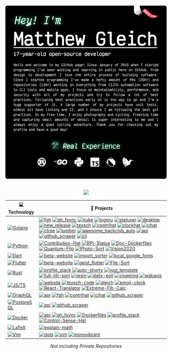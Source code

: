 ![card](card.png)

<div align="center">
    <br>
    <img src="https://metrics.lecoq.io/gleich?template=classic&repositories=300&lines=1&achievements=1&isocalendar=1&followup=1&isocalendar.duration=half-year&achievements.threshold=B&achievements.secrets=true&achievements.limit=6&config.timezone=America%2FNew_York">
</div>

<!-- START OF PROFILE STACK, DO NOT REMOVE -->
| 💻 **Technology** | 🚀 **Projects** |
| - | - |
| [![Golang](https://img.shields.io/static/v1?label=&message=Golang&color=7FD6EA&logo=go&logoColor=FFFFFF)](https://golang.org/) | [![fgh](https://img.shields.io/static/v1?label=&message=fgh&color=000605&logo=github&logoColor=FFFFFF&labelColor=000605)](https://github.com/gleich/fgh) [![gh_fsync](https://img.shields.io/static/v1?label=&message=gh_fsync&color=000605&logo=github&logoColor=FFFFFF&labelColor=000605)](https://github.com/gleich/gh_fsync) [![nuke](https://img.shields.io/static/v1?label=&message=nuke&color=000605&logo=github&logoColor=FFFFFF&labelColor=000605)](https://github.com/gleich/nuke) [![logoru](https://img.shields.io/static/v1?label=&message=logoru&color=000605&logo=github&logoColor=FFFFFF&labelColor=000605)](https://github.com/gleich/logoru) [![statuser](https://img.shields.io/static/v1?label=&message=statuser&color=000605&logo=github&logoColor=FFFFFF&labelColor=000605)](https://github.com/gleich/statuser) [![desktop](https://img.shields.io/static/v1?label=&message=desktop&color=000605&logo=github&logoColor=FFFFFF&labelColor=000605)](https://github.com/gleich/desktop) [![new_release](https://img.shields.io/static/v1?label=&message=new_release&color=000605&logo=github&logoColor=FFFFFF&labelColor=000605)](https://github.com/gleich/new_release) [![texsch](https://img.shields.io/static/v1?label=&message=texsch&color=000605&logo=github&logoColor=FFFFFF&labelColor=000605)](https://github.com/gleich/texsch) [![contrihat](https://img.shields.io/static/v1?label=&message=contrihat&color=000605&logo=github&logoColor=FFFFFF&labelColor=000605)](https://github.com/gleich/contrihat) [![clockhat](https://img.shields.io/static/v1?label=&message=clockhat&color=000605&logo=github&logoColor=FFFFFF&labelColor=000605)](https://github.com/gleich/clockhat) [![cihat](https://img.shields.io/static/v1?label=&message=cihat&color=000605&logo=github&logoColor=FFFFFF&labelColor=000605)](https://github.com/gleich/cihat) [![ctree](https://img.shields.io/static/v1?label=&message=ctree&color=000605&logo=github&logoColor=FFFFFF&labelColor=000605)](https://github.com/gleich/ctree) [![lumber](https://img.shields.io/static/v1?label=&message=lumber&color=000605&logo=github&logoColor=FFFFFF&labelColor=000605)](https://github.com/gleich/lumber) [![awesome_hackclub_auto](https://img.shields.io/static/v1?label=&message=awesome_hackclub_auto&color=000605&logo=github&logoColor=FFFFFF&labelColor=000605)](https://github.com/hackclub/awesome_hackclub_auto) [![api](https://img.shields.io/static/v1?label=&message=api&color=000605&logo=github&logoColor=FFFFFF&labelColor=000605)](https://github.com/gleich/api) [![github_scraper](https://img.shields.io/static/v1?label=&message=github_scraper&color=000605&logo=github&logoColor=FFFFFF&labelColor=000605)](https://github.com/gleich/github_scraper) [![cli](https://img.shields.io/static/v1?label=&message=cli&color=000605&logo=github&logoColor=FFFFFF&labelColor=000605)](https://github.com/rootly-io/cli) |
| [![Python](https://img.shields.io/static/v1?label=&message=Python&color=3C78A9&logo=python&logoColor=FFFFFF)](https://www.python.org/) | [![Contribution-Hat](https://img.shields.io/static/v1?label=&message=Contribution-Hat&color=000605&logo=github&logoColor=FFFFFF&labelColor=000605)](https://github.com/gleich/Contribution-Hat) [![RPi-Status](https://img.shields.io/static/v1?label=&message=RPi-Status&color=000605&logo=github&logoColor=FFFFFF&labelColor=000605)](https://github.com/gleich/RPi-Status) [![Doc-Dockerfiles](https://img.shields.io/static/v1?label=&message=Doc-Dockerfiles&color=000605&logo=github&logoColor=FFFFFF&labelColor=000605)](https://github.com/gleich/Doc-Dockerfiles) [![Quantum-Flip](https://img.shields.io/static/v1?label=&message=Quantum-Flip&color=000605&logo=github&logoColor=FFFFFF&labelColor=000605)](https://github.com/gleich/Quantum-Flip) [![Photo-Sort](https://img.shields.io/static/v1?label=&message=Photo-Sort&color=000605&logo=github&logoColor=FFFFFF&labelColor=000605)](https://github.com/gleich/Photo-Sort) [![Vision2020](https://img.shields.io/static/v1?label=&message=Vision2020&color=000605&logo=github&logoColor=FFFFFF&labelColor=000605)](https://github.com/Team-501-The-PowerKnights/Vision2020) |
| [![Dart](https://img.shields.io/static/v1?label=&message=Dart&color=52C0F2&logo=dart&logoColor=FFFFFF)](https://dart.dev/) | [![beta-website](https://img.shields.io/static/v1?label=&message=beta-website&color=000605&logo=github&logoColor=FFFFFF&labelColor=000605)](https://github.com/gleich/beta-website) [![import_sorter](https://img.shields.io/static/v1?label=&message=import_sorter&color=000605&logo=github&logoColor=FFFFFF&labelColor=000605)](https://github.com/fluttercommunity/import_sorter) [![local_google_fonts](https://img.shields.io/static/v1?label=&message=local_google_fonts&color=000605&logo=github&logoColor=FFFFFF&labelColor=000605)](https://github.com/gleich/local_google_fonts) |
| [![Flutter](https://img.shields.io/static/v1?label=&message=Flutter&color=52C0F2&logo=flutter&logoColor=FFFFFF)](https://flutter.dev/) | [![beta-website](https://img.shields.io/static/v1?label=&message=beta-website&color=000605&logo=github&logoColor=FFFFFF&labelColor=000605)](https://github.com/gleich/beta-website) [![geist_flutter](https://img.shields.io/static/v1?label=&message=geist_flutter&color=000605&logo=github&logoColor=FFFFFF&labelColor=000605)](https://github.com/banurapp/geist_flutter) [![File-Sort](https://img.shields.io/static/v1?label=&message=File-Sort&color=000605&logo=github&logoColor=FFFFFF&labelColor=000605)](https://github.com/gleich/File-Sort) |
| [![Rust](https://img.shields.io/static/v1?label=&message=Rust&color=DEA584&logo=rust&logoColor=FFFFFF)](https://www.rust-lang.org/) | [![profile_stack](https://img.shields.io/static/v1?label=&message=profile_stack&color=000605&logo=github&logoColor=FFFFFF&labelColor=000605)](https://github.com/gleich/profile_stack) [![auto-shorty](https://img.shields.io/static/v1?label=&message=auto-shorty&color=000605&logo=github&logoColor=FFFFFF&labelColor=000605)](https://github.com/gleich/auto-shorty) [![rust_template](https://img.shields.io/static/v1?label=&message=rust_template&color=000605&logo=github&logoColor=FFFFFF&labelColor=000605)](https://github.com/gleich/rust_template) [![full-tilt-sort](https://img.shields.io/static/v1?label=&message=full-tilt-sort&color=000605&logo=github&logoColor=FFFFFF&labelColor=000605)](https://github.com/gleich/full-tilt-sort) [![resin](https://img.shields.io/static/v1?label=&message=resin&color=000605&logo=github&logoColor=FFFFFF&labelColor=000605)](https://github.com/gleich/resin) [![daily-poll](https://img.shields.io/static/v1?label=&message=daily-poll&color=000605&logo=github&logoColor=FFFFFF&labelColor=000605)](https://github.com/gleich/daily-poll) [![clueprog](https://img.shields.io/static/v1?label=&message=clueprog%20(WIP)&color=000605&logo=github&logoColor=FFFFFF&labelColor=000605)](https://github.com/gleich/clueprog) [![wakavis](https://img.shields.io/static/v1?label=&message=wakavis%20(WIP)&color=000605&logo=github&logoColor=FFFFFF&labelColor=000605)](https://github.com/gleich/wakavis) |
| [![JS/TS](https://img.shields.io/static/v1?label=&message=JS/TS&color=3878C6&logo=typescript&logoColor=FFFFFF)](https://www.typescriptlang.org/) | [![website](https://img.shields.io/static/v1?label=&message=website&color=000605&logo=github&logoColor=FFFFFF&labelColor=000605)](https://github.com/gleich/website) [![texsch-code](https://img.shields.io/static/v1?label=&message=texsch-code&color=000605&logo=github&logoColor=FFFFFF&labelColor=000605)](https://github.com/gleich/texsch-code) [![gleich](https://img.shields.io/static/v1?label=&message=gleich%20(WIP)&color=000605&logo=github&logoColor=FFFFFF&labelColor=000605)](https://github.com/gleich/gleich) [![emoji-clock](https://img.shields.io/static/v1?label=&message=emoji-clock%20(WIP)&color=000605&logo=github&logoColor=FFFFFF&labelColor=000605)](https://github.com/gleich/emoji-clock) [![React-Translator](https://img.shields.io/static/v1?label=&message=React-Translator&color=000605&logo=github&logoColor=FFFFFF&labelColor=000605)](https://github.com/gleich/React-Translator) [![Extreme-Fib-Calc](https://img.shields.io/static/v1?label=&message=Extreme-Fib-Calc&color=000605&logo=github&logoColor=FFFFFF&labelColor=000605)](https://github.com/gleich/Extreme-Fib-Calc) |
| [![GraphQL](https://img.shields.io/static/v1?label=&message=GraphQL&color=000000&logo=graphql&logoColor=FFFFFF)](https://graphql.org) | [![api](https://img.shields.io/static/v1?label=&message=api&color=000605&logo=github&logoColor=FFFFFF&labelColor=000605)](https://github.com/gleich/api) [![fgh](https://img.shields.io/static/v1?label=&message=fgh&color=000605&logo=github&logoColor=FFFFFF&labelColor=000605)](https://github.com/gleich/fgh) [![contrihat](https://img.shields.io/static/v1?label=&message=contrihat&color=000605&logo=github&logoColor=FFFFFF&labelColor=000605)](https://github.com/gleich/contrihat) [![cihat](https://img.shields.io/static/v1?label=&message=cihat&color=000605&logo=github&logoColor=FFFFFF&labelColor=000605)](https://github.com/gleich/cihat) [![github_scraper](https://img.shields.io/static/v1?label=&message=github_scraper&color=000605&logo=github&logoColor=FFFFFF&labelColor=000605)](https://github.com/gleich/github_scraper) |
| [![PostgreSQL](https://img.shields.io/static/v1?label=&message=PostgreSQL&color=336791&logo=postgresql&logoColor=FFFFFF)](https://postgres.org) | [![api](https://img.shields.io/static/v1?label=&message=api&color=000605&logo=github&logoColor=FFFFFF&labelColor=000605)](https://github.com/gleich/api) [![github_scraper](https://img.shields.io/static/v1?label=&message=github_scraper&color=000605&logo=github&logoColor=FFFFFF&labelColor=000605)](https://github.com/gleich/github_scraper) |
| [![Docker](https://img.shields.io/static/v1?label=&message=Docker&color=4FA1EF&logo=docker&logoColor=FFFFFF)](https://www.docker.com/) | [![api](https://img.shields.io/static/v1?label=&message=api&color=000605&logo=github&logoColor=FFFFFF&labelColor=000605)](https://github.com/gleich/api) [![gh_fsync](https://img.shields.io/static/v1?label=&message=gh_fsync&color=000605&logo=github&logoColor=FFFFFF&labelColor=000605)](https://github.com/gleich/gh_fsync) [![Dockerfiles](https://img.shields.io/static/v1?label=&message=Dockerfiles&color=000605&logo=github&logoColor=FFFFFF&labelColor=000605)](https://github.com/gleich/Dockerfiles) [![profile_stack](https://img.shields.io/static/v1?label=&message=profile_stack&color=000605&logo=github&logoColor=FFFFFF&labelColor=000605)](https://github.com/gleich/profile_stack) [![Control-Sense-Hat](https://img.shields.io/static/v1?label=&message=Control-Sense-Hat&color=000605&logo=github&logoColor=FFFFFF&labelColor=000605)](https://github.com/gleich/Control-Sense-Hat) |
| [![LaTeX](https://img.shields.io/static/v1?label=&message=LaTeX&color=3D6117&logo=latex&logoColor=FFFFFF)](https://www.latex-project.org/) | [![explain-math](https://img.shields.io/static/v1?label=&message=explain-math&color=000605&logo=github&logoColor=FFFFFF&labelColor=000605)](https://github.com/gleich/explain-math) |
| [![Vim](https://img.shields.io/static/v1?label=&message=Vim&color=019733&logo=vim&logoColor=FFFFFF)](https://www.vim.org/) | [![dots](https://img.shields.io/static/v1?label=&message=dots&color=000605&logo=github&logoColor=FFFFFF&labelColor=000605)](https://github.com/gleich/dots) [![vim](https://img.shields.io/static/v1?label=&message=vim&color=000605&logo=github&logoColor=FFFFFF&labelColor=000605)](https://github.com/blackbirdtheme/vim) [![monovibrant](https://img.shields.io/static/v1?label=&message=monovibrant&color=000605&logo=github&logoColor=FFFFFF&labelColor=000605)](https://github.com/gleich/monovibrant) |
<!-- END OF PROFILE STACK, DO NOT REMOVE -->

<div align="center">
    <i>Not including Private Repositories</i>
</div>